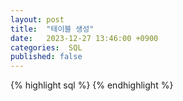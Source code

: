 ```yaml
---
layout: post
title:  "테이블 생성"
date:   2023-12-27 13:46:00 +0900
categories:  SQL
published: false
---
```




{% highlight sql %}
{% endhighlight %}